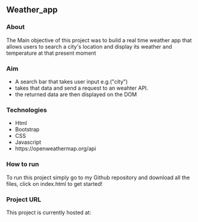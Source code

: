 ## Weather_app
### About
The Main objective of this project was to build a real time weather app that allows users to search a city's location and display its weather and temperature at that present moment 

### Aim
<ul>
  <li>A search bar that takes user input e.g.("city")</li>
  <li>takes that data and send a request to an weahter API.</li>
  <li>the returned data are then displayed on the DOM</li>
</ul>

### Technologies
<ul>
  <li>Html</li>
  <li>Bootstrap </li>
  <li>CSS</li>
  <li>Javascript</li>
  <li>https://openweathermap.org/api</li>
</ul>

### How to run
To run this project simply go to my Github repository and download all the files, click on index.html to get started!

### Project URL
This project is currently hosted at:




